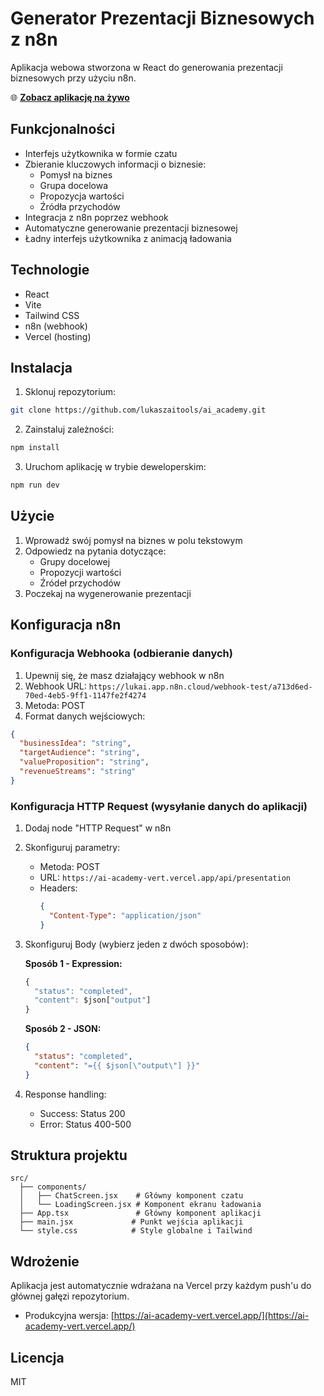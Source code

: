 # Generator Prezentacji Biznesowych z n8n

Aplikacja webowa stworzona w React do generowania prezentacji biznesowych przy użyciu n8n.

🌐 **[Zobacz aplikację na żywo](https://ai-academy-vert.vercel.app/)**

## Funkcjonalności

- Interfejs użytkownika w formie czatu
- Zbieranie kluczowych informacji o biznesie:
  - Pomysł na biznes
  - Grupa docelowa
  - Propozycja wartości
  - Źródła przychodów
- Integracja z n8n poprzez webhook
- Automatyczne generowanie prezentacji biznesowej
- Ładny interfejs użytkownika z animacją ładowania

## Technologie

- React
- Vite
- Tailwind CSS
- n8n (webhook)
- Vercel (hosting)

## Instalacja

1. Sklonuj repozytorium:
```bash
git clone https://github.com/lukaszaitools/ai_academy.git
```

2. Zainstaluj zależności:
```bash
npm install
```

3. Uruchom aplikację w trybie deweloperskim:
```bash
npm run dev
```

## Użycie

1. Wprowadź swój pomysł na biznes w polu tekstowym
2. Odpowiedz na pytania dotyczące:
   - Grupy docelowej
   - Propozycji wartości
   - Źródeł przychodów
3. Poczekaj na wygenerowanie prezentacji

## Konfiguracja n8n

### Konfiguracja Webhooka (odbieranie danych)

1. Upewnij się, że masz działający webhook w n8n
2. Webhook URL: `https://lukai.app.n8n.cloud/webhook-test/a713d6ed-70ed-4eb5-9ff1-1147fe2f4274`
3. Metoda: POST
4. Format danych wejściowych:
```json
{
  "businessIdea": "string",
  "targetAudience": "string",
  "valueProposition": "string",
  "revenueStreams": "string"
}
```

### Konfiguracja HTTP Request (wysyłanie danych do aplikacji)

1. Dodaj node "HTTP Request" w n8n
2. Skonfiguruj parametry:
   - Metoda: POST
   - URL: `https://ai-academy-vert.vercel.app/api/presentation`
   - Headers:
     ```json
     {
       "Content-Type": "application/json"
     }
     ```

3. Skonfiguruj Body (wybierz jeden z dwóch sposobów):

   **Sposób 1 - Expression:**
   ```javascript
   {
     "status": "completed",
     "content": $json["output"]
   }
   ```

   **Sposób 2 - JSON:**
   ```json
   {
     "status": "completed",
     "content": "={{ $json[\"output\"] }}"
   }
   ```

4. Response handling:
   - Success: Status 200
   - Error: Status 400-500

## Struktura projektu

```
src/
  ├── components/
  │   ├── ChatScreen.jsx    # Główny komponent czatu
  │   └── LoadingScreen.jsx # Komponent ekranu ładowania
  ├── App.tsx               # Główny komponent aplikacji
  ├── main.jsx             # Punkt wejścia aplikacji
  └── style.css            # Style globalne i Tailwind
```

## Wdrożenie

Aplikacja jest automatycznie wdrażana na Vercel przy każdym push'u do głównej gałęzi repozytorium.
- Produkcyjna wersja: [https://ai-academy-vert.vercel.app/](https://ai-academy-vert.vercel.app/)

## Licencja

MIT 
